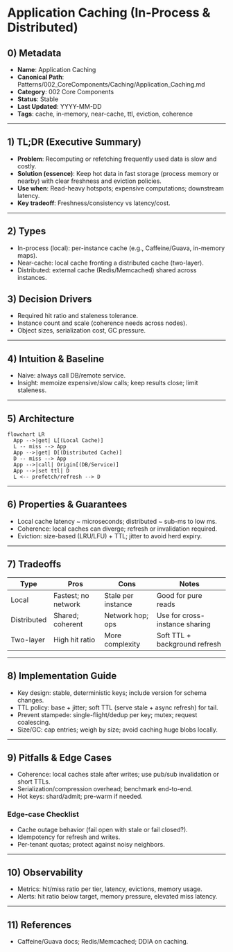 # Application Caching (In-Process & Distributed)

## 0) Metadata
- **Name**: Application Caching
- **Canonical Path**: Patterns/002_CoreComponents/Caching/Application_Caching.md
- **Category**: 002 Core Components
- **Status**: Stable
- **Last Updated**: YYYY-MM-DD
- **Tags**: cache, in-memory, near-cache, ttl, eviction, coherence

---

## 1) TL;DR (Executive Summary)
- **Problem**: Recomputing or refetching frequently used data is slow and costly.
- **Solution (essence)**: Keep hot data in fast storage (process memory or nearby) with clear freshness and eviction policies.
- **Use when**: Read-heavy hotspots; expensive computations; downstream latency.
- **Key tradeoff**: Freshness/consistency vs latency/cost.

---

## 2) Types
- In-process (local): per-instance cache (e.g., Caffeine/Guava, in-memory maps).
- Near-cache: local cache fronting a distributed cache (two-layer).
- Distributed: external cache (Redis/Memcached) shared across instances.

## 3) Decision Drivers
- Required hit ratio and staleness tolerance.
- Instance count and scale (coherence needs across nodes).
- Object sizes, serialization cost, GC pressure.

---

## 4) Intuition & Baseline
- Naive: always call DB/remote service.
- Insight: memoize expensive/slow calls; keep results close; limit staleness.

---

## 5) Architecture
```mermaid
flowchart LR
  App -->|get| L[(Local Cache)]
  L -- miss --> App
  App -->|get| D[(Distributed Cache)]
  D -- miss --> App
  App -->|call| Origin[(DB/Service)]
  App -->|set ttl| D
  L <-- prefetch/refresh --> D
```

---

## 6) Properties & Guarantees
- Local cache latency ~ microseconds; distributed ~ sub-ms to low ms.
- Coherence: local caches can diverge; refresh or invalidation required.
- Eviction: size-based (LRU/LFU) + TTL; jitter to avoid herd expiry.

---

## 7) Tradeoffs
| Type | Pros | Cons | Notes |
|---|---|---|---|
| Local | Fastest; no network | Stale per instance | Good for pure reads |
| Distributed | Shared; coherent | Network hop; ops | Use for cross-instance sharing |
| Two-layer | High hit ratio | More complexity | Soft TTL + background refresh |

---

## 8) Implementation Guide
- Key design: stable, deterministic keys; include version for schema changes.
- TTL policy: base + jitter; soft TTL (serve stale + async refresh) for tail.
- Prevent stampede: single-flight/dedup per key; mutex; request coalescing.
- Size/GC: cap entries; weigh by size; avoid caching huge blobs locally.

---

## 9) Pitfalls & Edge Cases
- Coherence: local caches stale after writes; use pub/sub invalidation or short TTLs.
- Serialization/compression overhead; benchmark end-to-end.
- Hot keys: shard/admit; pre-warm if needed.

### Edge-case Checklist
- Cache outage behavior (fail open with stale or fail closed?).
- Idempotency for refresh and writes.
- Per-tenant quotas; protect against noisy neighbors.

---

## 10) Observability
- Metrics: hit/miss ratio per tier, latency, evictions, memory usage.
- Alerts: hit ratio below target, memory pressure, elevated miss latency.

---

## 11) References
- Caffeine/Guava docs; Redis/Memcached; DDIA on caching.
